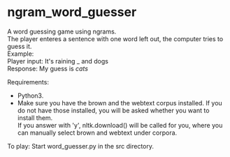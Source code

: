 # ngram_word_guesser
A word guessing game using ngrams.  
The player enteres a sentence with one word left out, the computer tries to guess it.  
Example:  
  Player input: It's raining _ and dogs    
  Response: My guess is *cats*  

Requirements: 
- Python3. 
- Make sure you have the brown and the webtext corpus installed. 
  If you do not have those installed, you will be asked whether you want to install them.   
  If you answer with 'y', nltk.download() will be called for you, where you can manually select brown and webtext under corpora.  

To play: Start word_guesser.py in the src directory.
